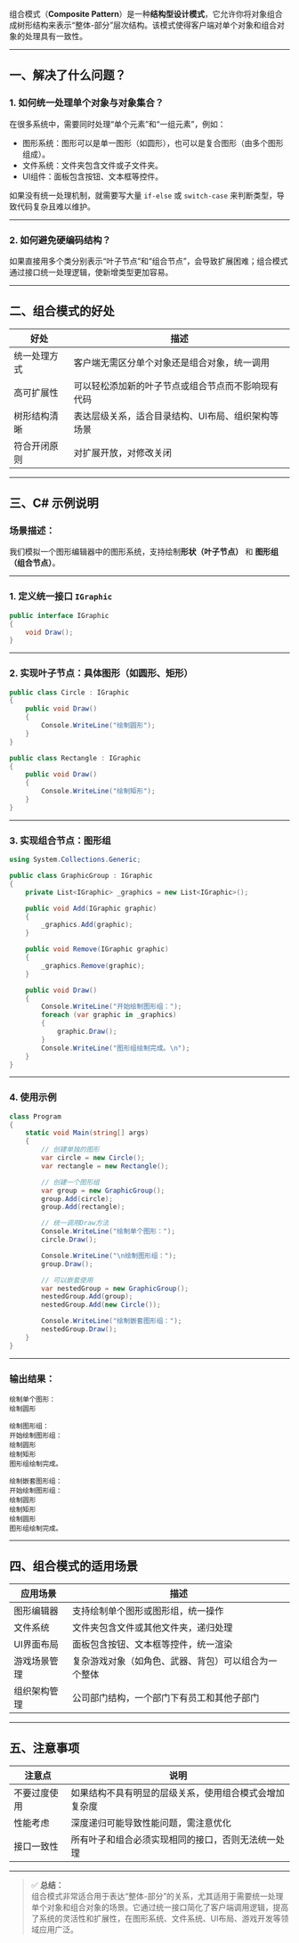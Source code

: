 ﻿组合模式（**Composite Pattern**）是一种**结构型设计模式**，它允许你将对象组合成树形结构来表示“整体-部分”层次结构。该模式使得客户端对单个对象和组合对象的处理具有一致性。

---

## 一、解决了什么问题？

### 1. **如何统一处理单个对象与对象集合？**
在很多系统中，需要同时处理“单个元素”和“一组元素”，例如：

- 图形系统：图形可以是单一图形（如圆形），也可以是复合图形（由多个图形组成）。
- 文件系统：文件夹包含文件或子文件夹。
- UI组件：面板包含按钮、文本框等控件。

如果没有统一处理机制，就需要写大量 `if-else` 或 `switch-case` 来判断类型，导致代码复杂且难以维护。

---

### 2. **如何避免硬编码结构？**
如果直接用多个类分别表示“叶子节点”和“组合节点”，会导致扩展困难；组合模式通过接口统一处理逻辑，使新增类型更加容易。

---

## 二、组合模式的好处

| 好处 | 描述 |
|------|------|
| 统一处理方式 | 客户端无需区分单个对象还是组合对象，统一调用 |
| 高可扩展性 | 可以轻松添加新的叶子节点或组合节点而不影响现有代码 |
| 树形结构清晰 | 表达层级关系，适合目录结构、UI布局、组织架构等场景 |
| 符合开闭原则 | 对扩展开放，对修改关闭 |

---

## 三、C# 示例说明

### 场景描述：

我们模拟一个图形编辑器中的图形系统，支持绘制**形状（叶子节点）** 和 **图形组（组合节点）**。

---

### 1. 定义统一接口 `IGraphic`

```csharp
public interface IGraphic
{
    void Draw();
}
```


---

### 2. 实现叶子节点：具体图形（如圆形、矩形）

```csharp
public class Circle : IGraphic
{
    public void Draw()
    {
        Console.WriteLine("绘制圆形");
    }
}

public class Rectangle : IGraphic
{
    public void Draw()
    {
        Console.WriteLine("绘制矩形");
    }
}
```


---

### 3. 实现组合节点：图形组

```csharp
using System.Collections.Generic;

public class GraphicGroup : IGraphic
{
    private List<IGraphic> _graphics = new List<IGraphic>();

    public void Add(IGraphic graphic)
    {
        _graphics.Add(graphic);
    }

    public void Remove(IGraphic graphic)
    {
        _graphics.Remove(graphic);
    }

    public void Draw()
    {
        Console.WriteLine("开始绘制图形组：");
        foreach (var graphic in _graphics)
        {
            graphic.Draw();
        }
        Console.WriteLine("图形组绘制完成。\n");
    }
}
```


---

### 4. 使用示例

```csharp
class Program
{
    static void Main(string[] args)
    {
        // 创建单独的图形
        var circle = new Circle();
        var rectangle = new Rectangle();

        // 创建一个图形组
        var group = new GraphicGroup();
        group.Add(circle);
        group.Add(rectangle);

        // 统一调用Draw方法
        Console.WriteLine("绘制单个图形：");
        circle.Draw();

        Console.WriteLine("\n绘制图形组：");
        group.Draw();

        // 可以嵌套使用
        var nestedGroup = new GraphicGroup();
        nestedGroup.Add(group);
        nestedGroup.Add(new Circle());

        Console.WriteLine("绘制嵌套图形组：");
        nestedGroup.Draw();
    }
}
```


---

### 输出结果：

```
绘制单个图形：
绘制圆形

绘制图形组：
开始绘制图形组：
绘制圆形
绘制矩形
图形组绘制完成。

绘制嵌套图形组：
开始绘制图形组：
绘制圆形
绘制矩形
绘制圆形
图形组绘制完成。
```


---

## 四、组合模式的适用场景

| 应用场景 | 描述 |
|----------|------|
| 图形编辑器 | 支持绘制单个图形或图形组，统一操作 |
| 文件系统 | 文件夹包含文件或其他文件夹，递归处理 |
| UI界面布局 | 面板包含按钮、文本框等控件，统一渲染 |
| 游戏场景管理 | 复杂游戏对象（如角色、武器、背包）可以组合为一个整体 |
| 组织架构管理 | 公司部门结构，一个部门下有员工和其他子部门 |

---

## 五、注意事项

| 注意点 | 说明 |
|--------|------|
| 不要过度使用 | 如果结构不具有明显的层级关系，使用组合模式会增加复杂度 |
| 性能考虑 | 深度递归可能导致性能问题，需注意优化 |
| 接口一致性 | 所有叶子和组合必须实现相同的接口，否则无法统一处理 |

---

> ✅ **总结：**  
组合模式非常适合用于表达“整体-部分”的关系，尤其适用于需要统一处理单个对象和组合对象的场景。它通过统一接口简化了客户端调用逻辑，提高了系统的灵活性和扩展性，在图形系统、文件系统、UI布局、游戏开发等领域应用广泛。